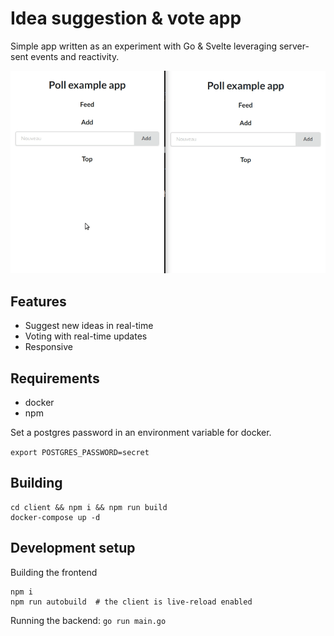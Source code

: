 # Idea suggestion & vote app

Simple app written as an experiment with Go & Svelte leveraging server-sent events and reactivity.

![](demo.gif)

## Features 
- Suggest new ideas in real-time
- Voting with real-time updates
- Responsive

## Requirements

- docker
- npm

Set a postgres password in an environment variable for docker.

`export POSTGRES_PASSWORD=secret`

## Building

```
cd client && npm i && npm run build
docker-compose up -d
```

## Development setup

Building the frontend

```cd client
npm i
npm run autobuild  # the client is live-reload enabled
```

Running the backend: `go run main.go`